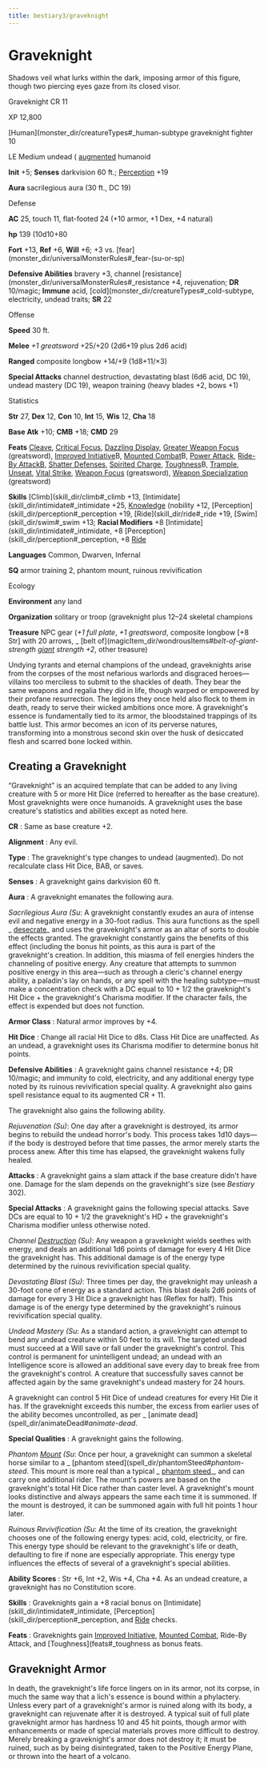```yaml
---
title: bestiary3/graveknight
---
```

# Graveknight

Shadows veil what lurks within the dark, imposing armor of this figure, though two piercing eyes gaze from its closed visor.

Graveknight CR 11

XP 12,800

[Human](monster_dir/creatureTypes#_human-subtype graveknight fighter 10

LE Medium undead ( [augmented](monster_dir/creatureTypes#_augmented-subtype) humanoid

**Init** +5; **Senses** darkvision 60 ft.; [Perception](skill_dir/perception#_perception) +19

**Aura** sacrilegious aura (30 ft., DC 19)

Defense

**AC** 25, touch 11, flat-footed 24 (+10 armor, +1 Dex, +4 natural)

**hp** 139 (10d10+80

**Fort** +13, **Ref** +6, **Will** +6; +3 vs. [fear](monster_dir/universalMonsterRules#_fear-(su-or-sp)

**Defensive Abilities** bravery +3, channel [resistance](monster_dir/universalMonsterRules#_resistance +4, rejuvenation; **DR** 10/magic; **Immune** acid, [cold](monster_dir/creatureTypes#_cold-subtype, electricity, undead traits; **SR** 22

Offense

**Speed** 30 ft.

**Melee** _+1 greatsword_ +25/+20 (2d6+19 plus 2d6 acid)

**Ranged** composite longbow +14/+9 (1d8+11/×3)

**Special Attacks** channel destruction, devastating blast (6d6 acid, DC 19), undead mastery (DC 19), weapon training (heavy blades +2, bows +1)

Statistics

**Str** 27, **Dex** 12, **Con** 10, **Int** 15, **Wis** 12, **Cha** 18

**Base Atk** +10; **CMB** +18; **CMD** 29

**Feats** [Cleave](feats#_cleave), [Critical Focus](feats#_critical-focus), [Dazzling Display](feats#_dazzling-display), [Greater Weapon Focus](feats#_great-weapon-focus) (greatsword), [Improved Initiative](feats#_improved-initiative)B, [Mounted Combat](feats#_mounted-combat)B, [Power Attack](feats#_power-attack), [Ride-By AttackB,](feats#_ride-by-attack) [Shatter Defenses](feats#_shatter-defenses), [Spirited Charge](feats#_spirited-charge), [Toughness](feats#_toughness)B, [Trample](feats#_trample), [Unseat](feats#_unseat), [Vital Strike](feats#_vital-strike), [Weapon Focus](feats#_weapon-focus) (greatsword), [Weapon Specialization](feats#_weapon-specialization) (greatsword)

**Skills** [Climb](skill_dir/climb#_climb +13, [Intimidate](skill_dir/intimidate#_intimidate +25, [Knowledge](skill_dir/knowledge#_knowledge) (nobility +12, [Perception](skill_dir/perception#_perception +19, [Ride](skill_dir/ride#_ride +19, [Swim](skill_dir/swim#_swim +13; **Racial Modifiers** +8 [Intimidate](skill_dir/intimidate#_intimidate, +8 [Perception](skill_dir/perception#_perception, +8 [Ride](skill_dir/ride#_ride)

**Languages** Common, Dwarven, Infernal

**SQ** armor training 2, phantom mount, ruinous revivification

Ecology

**Environment** any land

**Organization** solitary or troop (graveknight plus 12–24 skeletal champions

**Treasure** NPC gear (_+1 full plate_, _+1 greatsword_, composite longbow [+8 Str] with 20 arrows, _ [belt of](magicItem_dir/wondrousItems#_belt-of-giant-strength [giant](monster_dir/creatureTypes#_giant-subtype) strength +2_, other treasure)

Undying tyrants and eternal champions of the undead, graveknights arise from the corpses of the most nefarious warlords and disgraced heroes—villains too merciless to submit to the shackles of death. They bear the same weapons and regalia they did in life, though warped or empowered by their profane resurrection. The legions they once held also flock to them in death, ready to serve their wicked ambitions once more. A graveknight's essence is fundamentally tied to its armor, the bloodstained trappings of its battle lust. This armor becomes an icon of its perverse natures, transforming into a monstrous second skin over the husk of desiccated flesh and scarred bone locked within.

## Creating a Graveknight

“Graveknight” is an acquired template that can be added to any living creature with 5 or more Hit Dice (referred to hereafter as the base creature). Most graveknights were once humanoids. A graveknight uses the base creature's statistics and abilities except as noted here.

**CR** : Same as base creature +2.

**Alignment** : Any evil.

**Type** : The graveknight's type changes to undead (augmented). Do not recalculate class Hit Dice, BAB, or saves.

**Senses** : A graveknight gains darkvision 60 ft.

**Aura** : A graveknight emanates the following aura.

_Sacrilegious Aura (Su_: A graveknight constantly exudes an aura of intense evil and negative energy in a 30-foot radius. This aura functions as the spell _ [desecrate](spell_dir/desecrate#_desecrate)_ and uses the graveknight's armor as an altar of sorts to double the effects granted. The graveknight constantly gains the benefits of this effect (including the bonus hit points, as this aura is part of the graveknight's creation. In addition, this miasma of fell energies hinders the channeling of positive energy. Any creature that attempts to summon positive energy in this area—such as through a cleric's channel energy ability, a paladin's lay on hands, or any spell with the healing subtype—must make a concentration check with a DC equal to 10 + 1/2 the graveknight's Hit Dice + the graveknight's Charisma modifier. If the character fails, the effect is expended but does not function.

**Armor Class** : Natural armor improves by +4.

**Hit Dice** : Change all racial Hit Dice to d8s. Class Hit Dice are unaffected. As an undead, a graveknight uses its Charisma modifier to determine bonus hit points.

**Defensive Abilities** : A graveknight gains channel resistance +4; DR 10/magic; and immunity to cold, electricity, and any additional energy type noted by its ruinous revivification special quality. A graveknight also gains spell resistance equal to its augmented CR + 11.

The graveknight also gains the following ability.

_Rejuvenation (Su)_: One day after a graveknight is destroyed, its armor begins to rebuild the undead horror's body. This process takes 1d10 days—if the body is destroyed before that time passes, the armor merely starts the process anew. After this time has elapsed, the graveknight wakens fully healed.

**Attacks** : A graveknight gains a slam attack if the base creature didn't have one. Damage for the slam depends on the graveknight's size (see _Bestiary_ 302).

**Special Attacks** : A graveknight gains the following special attacks. Save DCs are equal to 10 + 1/2 the graveknight's HD + the graveknight's Charisma modifier unless otherwise noted.

_Channel [Destruction](spell_dir/destruction#_destruction) (Su)_: Any weapon a graveknight wields seethes with energy, and deals an additional 1d6 points of damage for every 4 Hit Dice the graveknight has. This additional damage is of the energy type determined by the ruinous revivification special quality.

_Devastating Blast (Su)_: Three times per day, the graveknight may unleash a 30-foot cone of energy as a standard action. This blast deals 2d6 points of damage for every 3 Hit Dice a graveknight has (Reflex for half). This damage is of the energy type determined by the graveknight's ruinous revivification special quality.

_Undead Mastery (Su_: As a standard action, a graveknight can attempt to bend any undead creature within 50 feet to its will. The targeted undead must succeed at a Will save or fall under the graveknight's control. This control is permanent for unintelligent undead; an undead with an Intelligence score is allowed an additional save every day to break free from the graveknight's control. A creature that successfully saves cannot be affected again by the same graveknight's undead mastery for 24 hours.

A graveknight can control 5 Hit Dice of undead creatures for every Hit Die it has. If the graveknight exceeds this number, the excess from earlier uses of the ability becomes uncontrolled, as per _ [animate dead](spell_dir/animateDead#_animate-dead_.

**Special Qualities** : A graveknight gains the following.

_Phantom [Mount](spell_dir/mount#_mount) (Su_: Once per hour, a graveknight can summon a skeletal horse similar to a _ [phantom steed](spell_dir/phantomSteed#_phantom-steed_. This mount is more real than a typical _ [phantom steed](spell_dir/phantomSteed#_phantom-steed)_, and can carry one additional rider. The mount's powers are based on the graveknight's total Hit Dice rather than caster level. A graveknight's mount looks distinctive and always appears the same each time it is summoned. If the mount is destroyed, it can be summoned again with full hit points 1 hour later.

_Ruinous Revivification (Su_: At the time of its creation, the graveknight chooses one of the following energy types: acid, cold, electricity, or fire. This energy type should be relevant to the graveknight's life or death, defaulting to fire if none are especially appropriate. This energy type influences the effects of several of a graveknight's special abilities.

**Ability Scores** : Str +6, Int +2, Wis +4, Cha +4. As an undead creature, a graveknight has no Constitution score.

**Skills** : Graveknights gain a +8 racial bonus on [Intimidate](skill_dir/intimidate#_intimidate, [Perception](skill_dir/perception#_perception, and [Ride](skill_dir/ride#_ride) checks.

**Feats** : Graveknights gain [Improved Initiative](feats#_improved-initiative), [Mounted Combat](feats#_mounted-combat), Ride-By Attack, and [Toughness](feats#_toughness as bonus feats.

## Graveknight Armor

In death, the graveknight's life force lingers on in its armor, not its corpse, in much the same way that a lich's essence is bound within a phylactery. Unless every part of a graveknight's armor is ruined along with its body, a graveknight can rejuvenate after it is destroyed. A typical suit of full plate graveknight armor has hardness 10 and 45 hit points, though armor with enhancements or made of special materials proves more difficult to destroy. Merely breaking a graveknight's armor does not destroy it; it must be ruined, such as by being disintegrated, taken to the Positive Energy Plane, or thrown into the heart of a volcano.

